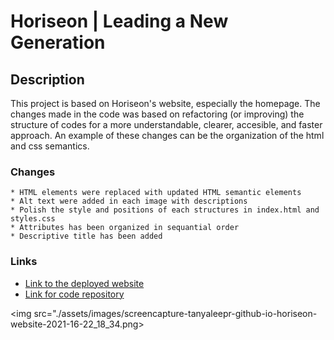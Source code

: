# Horiseon | Leading a New Generation
## Description

This project is based on Horiseon's website, especially the homepage. The changes made in the code was based on refactoring (or improving) the structure of codes for a more understandable, clearer, accesible, and faster approach. An example of these changes can be the organization of the html and css semantics. 

### Changes

```
* HTML elements were replaced with updated HTML semantic elements
* Alt text were added in each image with descriptions
* Polish the style and positions of each structures in index.html and styles.css
* Attributes has been organized in sequantial order
* Descriptive title has been added

```
### Links

* <a href="https://tanyaleepr.github.io/horiseon-website/"> Link to the deployed website </a>
* <a href="https://github.com/tanyaleepr/horiseon-website"> Link for code repository </a>


<img src="./assets/images/screencapture-tanyaleepr-github-io-horiseon-website-2021-16-22_18_34.png>
